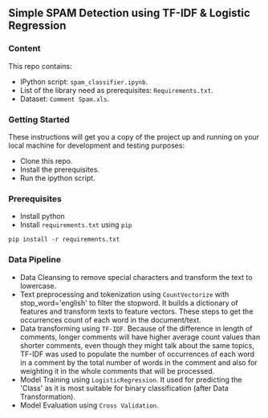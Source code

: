 ## Simple SPAM Detection using TF-IDF &amp; Logistic Regression

### Content
This repo contains:
- IPython script: `spam_classifier.ipynb`.
- List of the library need as prerequisites: `Requirements.txt`.
- Dataset: `Comment Spam.xls`.

### Getting Started
These instructions will get you a copy of the project up and running on your local machine for development and testing purposes:
- Clone this repo.
- Install the prerequisites.
- Run the ipython script.

### Prerequisites
- Install python
- Install `requirements.txt` using `pip`
```
pip install -r requirements.txt
```

### Data Pipeline
- Data Cleansing to remove special characters and transform the text to lowercase.
- Text preprocessing and tokenization using `CountVectorize` with stop_word='english' to filter the stopword. It builds a dictionary of features and transform texts to feature vectors. These steps to get the occurrences count of each word in the document/text.
- Data transforming using `TF-IDF`. Because of the difference in length of comments, longer comments will have higher average count values than shorter comments, even though they might talk about the same topics, TF-IDF was used to populate the number of occurrences of each word in a comment by the total number of words in the comment and also for weighting it in the whole comments that will be processed.
- Model Training using `LogisticRegression`. It used for predicting the 'Class' as it is most suitable for binary classification (after Data Transformation).
- Model Evaluation using `Cross Validation`.
